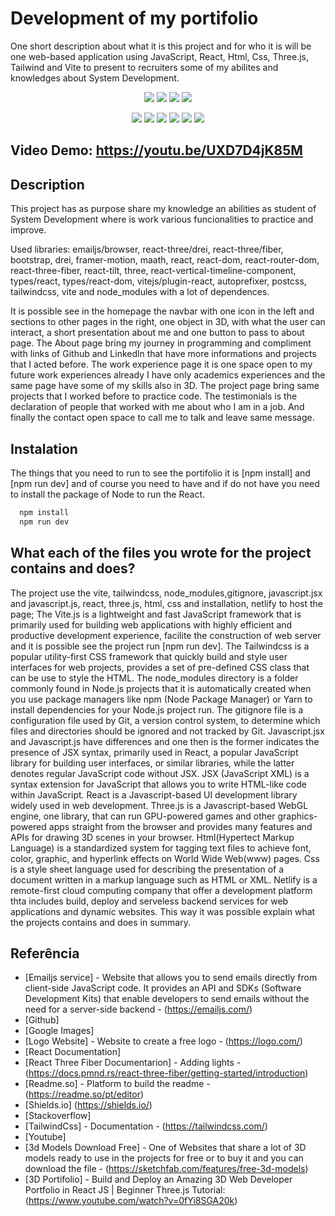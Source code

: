 # Development of my portifolio

One short description about what it is this project and for who it is will be one web-based application using JavaScript, React, Html, Css, Three.js, Tailwind and Vite to present to recruiters some of my abilites and knowledges about System Development.

<p align="center">
  <img src="https://img.shields.io/github/downloads/ThayRibeiro0/project0.2/total?color=%2300ff00&logo=Github&style=plastic" />
  <img src="https://img.shields.io/github/repo-size/ThayRibeiro0/project0.2?style=plastic" />
  <img src="https://img.shields.io/github/languages/top/ThayRibeiro0/project0.2?style=plastic" />
  <img src="https://img.shields.io/github/last-commit/ThayRibeiro0/project0.2?style=plastic" />
</p>

<p align="center">
    <img src="https://img.shields.io/badge/-Javascript/total?logo=Javascript" />
    <img src="https://img.shields.io/badge/Html-purple"  />
    <img src="https://img.shields.io/badge/Css-darkred" />
    <img src="https://img.shields.io/badge/-ReactJs-61DAFB?logo=react&logoColor=white&style=for-the-badge" >
    <img src="https://img.shields.io/badge/SQL-pink" />
    <img src="https://img.shields.io/badge/-Flask/total?logo=Flask" />
</p>


## Video Demo: <https://youtu.be/UXD7D4jK85M>


## Description

This project has as purpose share my knowledge an abilities as student of System Development where is work various funcionalities to practice and improve. 

Used libraries: emailjs/browser, react-three/drei, react-three/fiber, bootstrap, drei, framer-motion, maath, react, react-dom, react-router-dom, react-three-fiber, react-tilt, three, react-vertical-timeline-component, types/react, types/react-dom, vitejs/plugin-react, autoprefixer, postcss, tailwindcss, vite and node_modules with a lot of dependences.

It is possible see in the homepage the navbar with one icon in the left and sections to other pages in the right, one object in 3D, with what the user can interact, a short presentation about me and one button to pass to about page. The About page bring my journey in programming and compliment with links of Github and Linkedln that have more informations and projects that I acted before. The work experience page it is one space open to my future work experiences already I have only academics experiences and the same page have some of my skills also in 3D. The project page bring same projects that I worked before to practice code. The testimonials is the declaration of people that worked with me about who I am in a job. And finally the contact open space to call me to talk and leave same message.

## Instalation

The things that you need to run to see the portifolio it is [npm install] and [npm run dev] and of course you need to have and if do not have you need to install the package of Node to run the React.

```bash
  npm install
  npm run dev
```
    
## What each of the files you wrote for the project contains and does?

The project use the vite, tailwindcss, node_modules,gitignore, javascript.jsx and javascript.js, react, three.js, html, css and installation, netlify to host the page; The Vite.js is a lightweight and fast JavaScript framework that is primarily used for building web applications with highly efficient and productive development experience, facilite the construction of web server and it is possible see the project run [npm run dev]. The Tailwindcss is a popular utility-first CSS framework that quickly build and style user interfaces for web projects, provides a set of pre-defined CSS class that can be use to style the HTML. The node_modules directory is a folder commonly found in Node.js projects that it is automatically created when you use package managers like npm (Node Package Manager) or Yarn to install dependencies for your Node.js project run. The gitignore file is a configuration file used by Git, a version control system, to determine which files and directories should be ignored and not tracked by Git. Javascript.jsx and Javascript.js have differences and one then is the former indicates the presence of JSX syntax, primarily used in React, a popular JavaScript library for building user interfaces, or similar libraries, while the latter denotes regular JavaScript code without JSX. JSX (JavaScript XML) is a syntax extension for JavaScript that allows you to write HTML-like code within JavaScript. React is a Javascript-based UI development library widely used in web development. Three.js is a Javascript-based WebGL engine, one library, that can run GPU-powered games and other graphics-powered apps straight from the browser and provides many features and APIs for drawing 3D scenes in your browser. Html(Hypertect Markup Language) is a standardized system for tagging text files to achieve font, color, graphic, and hyperlink effects on World Wide Web(www) pages. Css is a style sheet language used for describing the presentation of a document written in a markup language such as HTML or XML. Netlify is a remote-first cloud computing company that offer a development platform thta includes build, deploy and serveless backend services for web applications and dynamic websites. This way it was possible explain what the projects contains and does in summary.

## Referência
- [Emailjs service] - Website that allows you to send emails directly from client-side JavaScript code. It provides an API and SDKs (Software Development Kits) that enable developers to send emails without the need for a server-side backend - (https://emailjs.com/)
- [Github]
- [Google Images]
- [Logo Website] - Website to create a free logo - (https://logo.com/)
- [React Documentation]
- [React Three Fiber Documentarion] - Adding lights - (https://docs.pmnd.rs/react-three-fiber/getting-started/introduction)
- [Readme.so] - Platform to build the readme - (https://readme.so/pt/editor)
- [Shields.io] (https://shields.io/)
- [Stackoverflow]
- [TailwindCss] - Documentation - (https://tailwindcss.com/)
- [Youtube]
- [3d Models Download Free] - One of Websites that share a lot of 3D models ready to use in the projects for free or to buy it and you can download the file - (https://sketchfab.com/features/free-3d-models)
- [3D Portifolio] - Build and Deploy an Amazing 3D Web Developer Portfolio in React JS | Beginner Three.js Tutorial: (https://www.youtube.com/watch?v=0fYi8SGA20k)